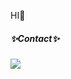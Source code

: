 HI👋

<h5>✨Contact✨</h5>
<div>
  <a href="https://www.linkedin.com/in/sehyun-park-a5377029b/">
    <img src="https://img.shields.io/badge/LinkedIn-0A66C2?style=for-the-badge&logo=LinkedIn"/>
  </a>
</div>
